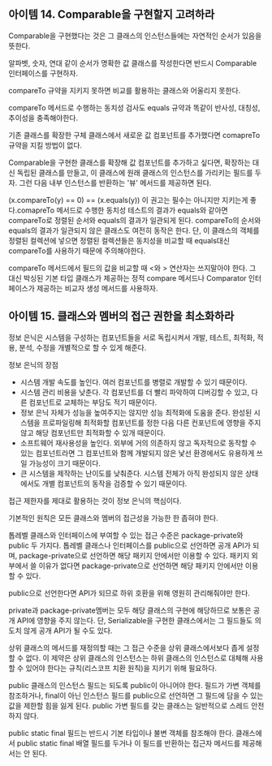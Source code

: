 ## 아이템 14. Comparable을 구현할지 고려하라

Comparable을 구현했다는 것은 그 클래스의 인스턴스들에는 자연적인 순서가 있음을 뜻한다.

알파벳, 숫자, 연대 같이 순서가 명확한 값 클래스를 작성한다면 반드시 Comparable 인터페이스를 구현하자.

compareTo 규약을 지키지 못하면 비교를 활용하는 클래스와 어울리지 못한다.

compareTo 메서드로 수행하는 동치성 검사도 equals 규약과 똑같이 반사성, 대칭성, 추이성을 충족해야한다.

기존 클래스를 확장한 구체 클래스에서 새로운 값 컴포넌트를 추가했다면 comapreTo 규약을 지킬 방법이 없다. 

Comparable을 구현한 클래스를 확장해 값 컴포넌트를 추가하고 싶다면, 확장하는 대신 독립된 클래스를 만들고, 이 클래스에 원래 클래스의 인스턴스를 가리키는 필드를 두자. 그런 다음 내부 인스턴스를 반환하는 '뷰' 메서드를 제공하면 된다.

(x.compareTo(y) == 0) == (x.equals(y)) 이 권고는 필수는 아니지만 지키는게 좋다.comapreTo 메서드로 수행한 동치성 테스트의 결과가 equals와 같아면 compareTo로 정렬된 순서와 equals의 결과가 일관되게 된다. compareTo의 순서와 equals의 결과가 일관되지 않은 클래스도 여전히 동작은 한다. 단, 이 클래스의 객체를 정렬된 컬렉션에 넣으면 정렬된 컬렉션들은 동치성을 비교할 때 equals대신 compareTo를 사용하기 때문에 주의해야한다. 

compareTo 메서드에서 필드의 값을 비교할 때 <와 > 연산자는 쓰지말아야 한다. 그 대신 박싱된 기본 타입 클래스가 제공하는 정적 compare 메서드나 Comparator 인터페이스가 제공하는 비교자 생성 메서드를 사용하자.

## 아이템 15. 클래스와 멤버의 접근 권한을 최소화하라

정보 은닉은 시스템을 구성하는 컴포넌트들을 서로 독립시켜서 개발, 테스트, 최적화, 적용, 분석, 수정을 개별적으로 할 수 있게 해준다.

정보 은닉의 장점

- 시스템 개발 속도를 높인다. 여러 컴포넌트를 병렬로 개발할 수 있기 때문이다.
- 시스템 관리 비용을 낮춘다. 각 컴포넌트를 더 빨리 파악하여 디버깅할 수 있고, 다른 컴포넌트로 교체하는 부담도 적기 때문이다.
- 정보 은닉 자체가 성능을 높여주지는 않지만 성능 최적화에 도움을 준다. 완성된 시스템을 프로파일링해 최적화할 컴포넌트를 정한 다음 다른 컨포넌트에 영향을 주지 않고 해당 컴포넌트만 최적화할 수 있개 때문이다.
- 소프트웨어 재사용성을 높인다. 외부에 거의 의존하지 않고 독자적으로 동작할 수 있는 컴포넌트라면 그 컴포넌트와 함께 개발되지 않은 낯선 환경에서도 유용하게 쓰일 가능성이 크기 때문이다.
- 큰 시스템을 제작하는 난이도를 낮춰준다. 시스템 전체가 아직 완성되지 않은 상태에서도 개별 컴포넌트의 동작을 검증할 수 있기 때문이다.

접근 제한자를 제대로 활용하는 것이 정보 은닉의 핵심이다.

기본적인 원칙은 모든 클래스와 멤버의 접근성을 가능한 한 좁혀야 한다.

톱레벨 클래스와 인터페이스에 부여할 수 있는 접근 수준은 package-private와 public 두 가지다. 톱레벨 클래스나 인터페이스를 public으로 선언하면 공개 API가 되며, package-private으로 선언하면 해당 패키지 안에서만 이용할 수 있다. 패키지 외부에서 쓸 이유가 없다면 package-private으로 선언하면 해당 패키지 안에서만 이용할 수 있다.

public으로 선언한다면 API가 되므로 하위 호환을 위해 영원히 관리해줘야만 한다.

private과 package-private멤버는 모두 해당 클래스의 구현에 해당하므로 보통은 공개 API에 영향을 주지 않는다. 단, Serializable을 구현한 클래스에서는 그 필드들도 의도치 않게 공개 API가 될 수도 있다.

상위 클래스의 메서드를 재정의할 때는 그 접근 수준을 상위 클래스에서보다 좁게 설정할 수 없다. 이 제약은 상위 클래스의 인스턴스는 하위 클래스의 인스턴스로 대체해 사용할 수 있어야 한다는 규칙(리스코프 치환 원칙)을 지키기 위해 필요하다.

public 클래스의 인스턴스 필드는 되도록 public이 아니어야 한다. 필드가 가변 객체를 참조하거나, final이 아닌 인스턴스 필드를 public으로 선언하면 그 필드에 담을 수 있는 값을 제한할 힘을 잃게 된다. public 가변 필드를 갖는 클래스는 일반적으로 스레드 안전하지 않다. 

public static final 필드는 반드시 기본 타입이나 불변 객체를 참조해야 한다. 클래스에서 public static final 배열 필드를 두거나 이 필드를 반환하는 접근자 메서드를 제공해서는 안 된다.

